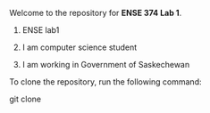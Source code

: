 Welcome to the repository for **ENSE 374 Lab 1**. 

1. ENSE lab1  

2. I am computer science student  

3. I am working in Government of Saskechewan 

 

To clone the repository, run the following command: 

 

git clone 